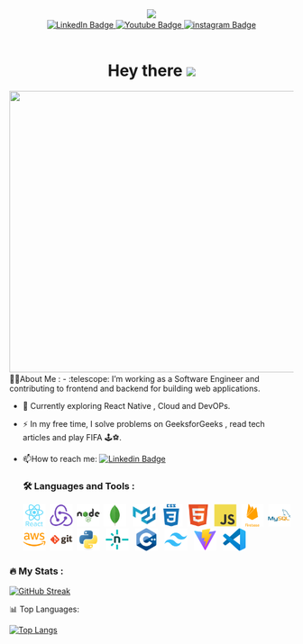
<div id="header" align="center">
  <img src="https://i.giphy.com/media/v1.Y2lkPTc5MGI3NjExNzB4YXNhcWM0MnE5M2d5ZDh6aXN3OWZrdXB5aWh0MHlqbjJ0ejdlNyZlcD12MV9pbnRlcm5hbF9naWZfYnlfaWQmY3Q9Zw/3oKIPn3b0I6yEwk8VO/giphy.gif" width="200"/>
</div>
<div id="badges" align="center">
  <a href="https://www.linkedin.com/in/mrinmoy-goswami-83a1431b7">
    <img src="https://img.shields.io/badge/LinkedIn-blue?style=for-the-badge&logo=linkedin&logoColor=white" alt="LinkedIn Badge"/>
  </a>
  <a href="https://www.youtube.com/@geek4707">
    <img src="https://img.shields.io/badge/YouTube-red?style=for-the-badge&logo=youtube&logoColor=white" alt="Youtube Badge"/>
  </a>
  <a href="https://www.instagram.com/go_mrin">
    <img src="https://img.shields.io/badge/Instagram-orange?style=for-the-badge&logo=instagram&logoColor=white" alt="instagram Badge"/>
  </a>
</div>
<div align="center"> 
<img  src="https://komarev.com/ghpvc/?username=your-github-Mrinmoy-Goswami&style=flat-square&color=blue" alt=""/>
<h1>
  Hey there
  <img src="https://media.giphy.com/media/hvRJCLFzcasrR4ia7z/giphy.gif" width="25px"/>
</h1>
</div>
<div align="center">
  <img src="https://i.giphy.com/media/v1.Y2lkPTc5MGI3NjExdXR4YXQwdm1xbnAzZHZsM3kyY3M5bmVnOWl5czQ0cXNiZHV2a3p4YSZlcD12MV9pbnRlcm5hbF9naWZfYnlfaWQmY3Q9Zw/CuuSHzuc0O166MRfjt/giphy.gif" width="600" height="500"/>
</div>
👨‍🚀About Me :
- :telescope: I’m working as a Software Engineer and contributing to frontend and backend for building web applications.

- :seedling: Currently exploring React Native , Cloud and DevOPs.

- :zap: In my free time, I solve problems on GeeksforGeeks , read tech articles and play FIFA 🕹⚽.

- :mailbox:How to reach me: [![Linkedin Badge](https://img.shields.io/badge/-Linkedin-blue?style=flat&logo=Linkedin&logoColor=white)](https://www.linkedin.com/in/mrinmoy-goswami-83a1431b7)
  ### :hammer_and_wrench: Languages and Tools :
  <div>

  <img src="https://github.com/devicons/devicon/blob/master/icons/react/react-original-wordmark.svg" title="React" alt="React" width="40" height="40"/>&nbsp;
  <img src="https://github.com/devicons/devicon/blob/master/icons/redux/redux-original.svg" title="Redux" alt="Redux " width="40" height="40"/>&nbsp;
  <img src="https://github.com/devicons/devicon/blob/master/icons/nodejs/nodejs-original-wordmark.svg" title="NodeJS" alt="NodeJS" width="40" height="40"/>&nbsp;
  <img src="https://github.com/devicons/devicon/blob/master/icons/mongodb/mongodb-original.svg" title='MongoDB' alt='MongoDB' width="40" height="40"/> &nbsp;
  <img src="https://github.com/devicons/devicon/blob/master/icons/materialui/materialui-original.svg" title="Material UI" alt="Material UI" width="40" height="40"/>&nbsp;
  <img src="https://github.com/devicons/devicon/blob/master/icons/css3/css3-plain-wordmark.svg"  title="CSS3" alt="CSS" width="40" height="40"/>&nbsp;
  <img src="https://github.com/devicons/devicon/blob/master/icons/html5/html5-original.svg" title="HTML5" alt="HTML" width="40" height="40"/>&nbsp;
  <img src="https://github.com/devicons/devicon/blob/master/icons/javascript/javascript-original.svg" title="JavaScript" alt="JavaScript" width="40" height="40"/>&nbsp;
  <img src="https://github.com/devicons/devicon/blob/master/icons/firebase/firebase-plain-wordmark.svg" title="Firebase" alt="Firebase" width="40" height="40"/>&nbsp;
  <img src="https://github.com/devicons/devicon/blob/master/icons/mysql/mysql-original-wordmark.svg" title="MySQL"  alt="MySQL" width="40" height="40"/>&nbsp;
  <img src="https://github.com/devicons/devicon/blob/master/icons/amazonwebservices/amazonwebservices-plain-wordmark.svg" title="AWS" alt="AWS" width="40" height="40"/>&nbsp;
  <img src="https://github.com/devicons/devicon/blob/master/icons/git/git-original-wordmark.svg" title="Git" alt="Git" width="40" height="40"/>&nbsp;
  <img src="https://github.com/devicons/devicon/blob/master/icons/python/python-original.svg" title='Python' alt='Python' width="40" height="40"/> &nbsp;
   <img src="https://github.com/devicons/devicon/blob/master/icons/netlify/netlify-original.svg" title='Netlify' alt='Netlify' width="40" height="40"/> &nbsp;
   <img src="https://github.com/devicons/devicon/blob/master/icons/cplusplus/cplusplus-original.svg" title='C++' alt='C++' width="40" height="40"/> &nbsp;
  <img src="https://github.com/devicons/devicon/blob/master/icons/tailwindcss/tailwindcss-original.svg" title='TailwindCSS' alt='TailwindCSS' width="40" height="40"/> &nbsp;
  <img src="https://github.com/devicons/devicon/blob/master/icons/vitejs/vitejs-original.svg" title='Vite' alt='Vite' width="40" height="40"/> &nbsp;
  <img src="https://github.com/devicons/devicon/blob/master/icons/vscode/vscode-original.svg" title='VS Code' alt='VS Code' width="40" height="40"/> &nbsp;
</div>

### :fire: My Stats : &nbsp;
<div>
<a href="https://git.io/streak-stats"><img src="https://github-readme-streak-stats.herokuapp.com?user=Mrinmoy-Goswami&theme=dark" alt="GitHub Streak" /></a>
  <a href="https://github-readme-stats.vercel.app/api/top-langs/?username=Mrinmoy-Goswami&layout=compact&theme=vision-friendly-dark"> </a>
</div>
<div>
  
📊 Top Languages:
</div>

[![Top Langs](https://github-readme-stats.vercel.app/api/top-langs/?username=Mrinmoy-Goswami&layout=compact&theme=vision-friendly-dark)](https://github.com/Mrinmoy-Goswami/github-readme-stats)








<!--
**Mrinmoy-Goswami/Mrinmoy-Goswami** is a ✨ _special_ ✨ repository because its `README.md` (this file) appears on your GitHub profile.

Here are some ideas to get you started:

- 🔭 I’m currently working on ...
- 🌱 I’m currently learning ...
- 👯 I’m looking to collaborate on ...
- 🤔 I’m looking for help with ...
- 💬 Ask me about ...
- 📫 How to reach me: ...
- 😄 Pronouns: ...
- ⚡ Fun fact: ...
-->
